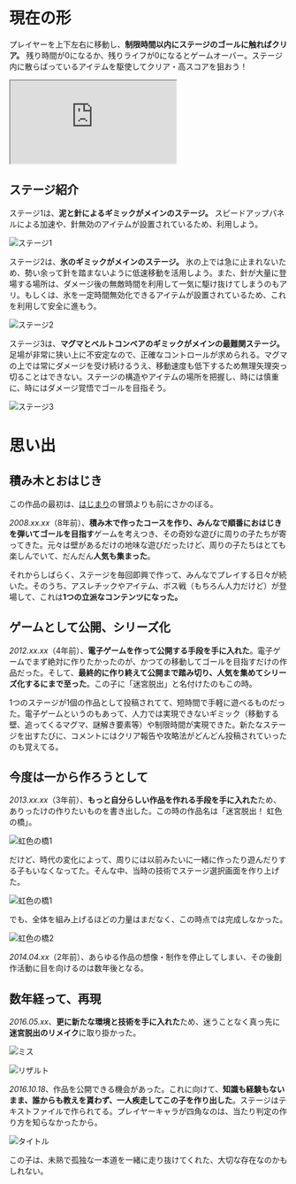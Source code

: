 # 現在の形

プレイヤーを上下左右に移動し、**制限時間以内にステージのゴールに触ればクリア。** 残り時間が0になるか、残りライフが0になるとゲームオーバー。ステージ内に散らばっているアイテムを駆使してクリア・高スコアを狙おう！

<iframe src="https://www.youtube.com/embed/WWZ9mK9vg1M" title="YouTube video player" allow="accelerometer; autoplay; clipboard-write; encrypted-media; gyroscope; picture-in-picture" allowFullScreen=""></iframe>



## ステージ紹介

ステージ1は、**泥と針によるギミックがメインのステージ。** スピードアップパネルによる加速や、針無効のアイテムが設置されているため、利用しよう。

![ステージ1](stage1.webp)

ステージ2は、**氷のギミックがメインのステージ。** 氷の上では急に止まれないため、勢い余って針を踏まないように低速移動を活用しよう。また、針が大量に登場する場所は、ダメージ後の無敵時間を利用して一気に駆け抜けてしまうのもアリ。もしくは、氷を一定時間無効化できるアイテムが設置されているため、これを利用して安全に進もう。

![ステージ2](stage2.webp)

ステージ3は、**マグマとベルトコンベアのギミックがメインの最難関ステージ。** 足場が非常に狭い上に不安定なので、正確なコントロールが求められる。マグマの上では常にダメージを受け続けるうえ、移動速度も低下するため無理矢理突っ切ることはできない。ステージの構造やアイテムの場所を把握し、時には慎重に、時にはダメージ覚悟でゴールを目指そう。

![ステージ3](stage3.webp)



# 思い出

## 積み木とおはじき

この作品の最初は、[はじまり](/letters/001)の冒頭よりも前にさかのぼる。

*2008.xx.xx*（8年前）、**積み木で作ったコースを作り、みんなで順番におはじきを弾いてゴールを目指す**ゲームを考えつき、その奇妙な遊びに周りの子たちが寄ってきた。元々は壁があるだけの地味な遊びだったけど、周りの子たちはとても楽しんでいて、だんだん**人気も集まった**。

それからしばらく、ステージを毎回即興で作って、みんなでプレイする日々が続いた。そのうち、アスレチックやアイテム、ボス戦（もちろん人力だけど）が登場して、これは**1つの立派なコンテンツになった。**



## ゲームとして公開、シリーズ化

*2012.xx.xx*（4年前）、**電子ゲームを作って公開する手段を手に入れた**。電子ゲームでまず絶対に作りたかったのが、かつての移動してゴールを目指すだけの作品だった。そして、**最終的に作り終えて公開まで踏み切り、人気を集めてシリーズ化するにまで至った**。この子に「迷宮脱出」と名付けたのもこの時。

1つのステージが1個の作品として投稿されてて、短時間で手軽に遊べるものだった。電子ゲームというのもあって、人力では実現できないギミック（移動する壁、追ってくるマグマ、謎解き要素等）や制限時間が実現できた。新たなステージを出すたびに、コメントにはクリア報告や攻略法がどんどん投稿されていったのも覚えてる。



## 今度は一から作ろうとして

*2013.xx.xx*（3年前）、**もっと自分らしい作品を作れる手段を手に入れた**ため、ありったけの作りたいものを書き出した。この時の作品名は「迷宮脱出！ 虹色の橋」。

![虹色の橋1](rainbow-bridge4.jpg)

だけど、時代の変化によって、周りには以前みたいに一緒に作ったり遊んだりする子もいなくなってた。そんな中、当時の技術でステージ選択画面を作り上げた。

![虹色の橋1](rainbow-bridge1.png)

でも、全体を組み上げるほどの力量はまだなく、この時点では完成しなかった。

![虹色の橋2](rainbow-bridge2.png)

*2014.04.xx*（2年前）、あらゆる作品の想像・制作を停止してしまい、その後創作活動に目を向けるのは数年後となる。



## 数年経って、再現

*2016.05.xx*、**更に新たな環境と技術を手に入れた**ため、迷うことなく真っ先に**迷宮脱出のリメイク**に取り掛かった。

![ミス](miss.webp)

![リザルト](result.webp)

*2016.10.18*、作品を公開できる機会があった。これに向けて、**知識も経験もないまま、誰からも教えを貰わず、一人疾走してこの子を作り出した**。ステージはテキストファイルで作られてる。プレイヤーキャラが四角なのは、当たり判定の作り方を知らなかったから。

![タイトル](title.webp)

この子は、未熟で孤独な一本道を一緒に走り抜けてくれた、大切な存在なのかもしれない。

